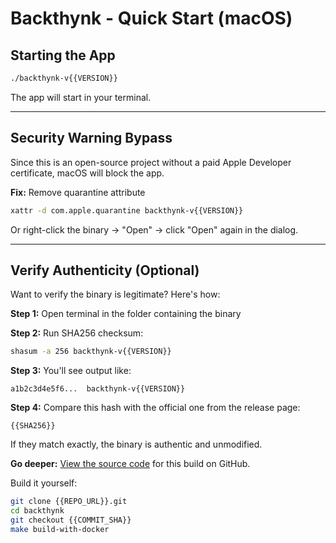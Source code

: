 # Backthynk - Quick Start (macOS)

## Starting the App

```bash
./backthynk-v{{VERSION}}
```

The app will start in your terminal.

---

## Security Warning Bypass

Since this is an open-source project without a paid Apple Developer certificate, macOS will block the app.

**Fix:** Remove quarantine attribute
```bash
xattr -d com.apple.quarantine backthynk-v{{VERSION}}
```

Or right-click the binary → "Open" → click "Open" again in the dialog.

---

## Verify Authenticity (Optional)

Want to verify the binary is legitimate? Here's how:

**Step 1:** Open terminal in the folder containing the binary

**Step 2:** Run SHA256 checksum:
```bash
shasum -a 256 backthynk-v{{VERSION}}
```

**Step 3:** You'll see output like:
```
a1b2c3d4e5f6...  backthynk-v{{VERSION}}
```

**Step 4:** Compare this hash with the official one from the release page:
```
{{SHA256}}
```

If they match exactly, the binary is authentic and unmodified.

**Go deeper:** [View the source code]({{REPO_URL}}/tree/{{COMMIT_SHA}}) for this build on GitHub.

Build it yourself:
```bash
git clone {{REPO_URL}}.git
cd backthynk
git checkout {{COMMIT_SHA}}
make build-with-docker
```